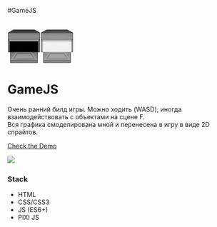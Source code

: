 #GameJS
<br>
<br>
<br>
![Screen 1](https://raw.githubusercontent.com/StanislavXmov/gameJS/main/src/images/compSprite.png)

# GameJS

Очень ранний билд игры. Можно ходить (WASD), иногда взаимодействовать с объектами на сцене F. 
<br>
Вся графика смоделирована мной и перенесена в игру в виде 2D спрайтов. 

<a href="https://stanislavxmov.github.io/portfolio/game.html" target="_blank">Check the Demo</a>

<img src="https://imgshare.io/images/2021/03/03/screen01.png" width="320"/>

### Stack
- HTML
- CSS/CSS3
- JS (ES6+)
- PIXI JS
